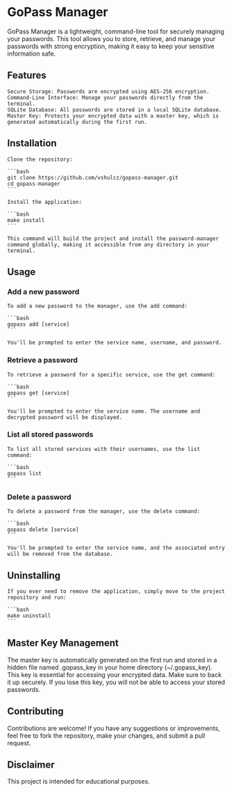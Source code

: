 # GoPass Manager

GoPass Manager is a lightweight, command-line tool for securely managing your passwords. This tool allows you to store, retrieve, and manage your passwords with strong encryption, making it easy to keep your sensitive information safe.

## Features

    Secure Storage: Passwords are encrypted using AES-256 encryption.
    Command-Line Interface: Manage your passwords directly from the terminal.
    SQLite Database: All passwords are stored in a local SQLite database.
    Master Key: Protects your encrypted data with a master key, which is generated automatically during the first run.

## Installation

    Clone the repository:

    ```bash
    git clone https://github.com/vshulcz/gopass-manager.git
    cd gopass-manager
    ```

    Install the application:

    ```bash
    make install
    ```

    This command will build the project and install the password-manager command globally, making it accessible from any directory in your terminal.

## Usage
    
### Add a new password

    To add a new password to the manager, use the add command:

    ```bash
    gopass add [service]
    ```

    You'll be prompted to enter the service name, username, and password.

### Retrieve a password

    To retrieve a password for a specific service, use the get command:

    ```bash
    gopass get [service]
    ```

    You'll be prompted to enter the service name. The username and decrypted password will be displayed.

### List all stored passwords

    To list all stored services with their usernames, use the list command:

    ```bash
    gopass list
    ```

### Delete a password

    To delete a password from the manager, use the delete command:

    ```bash
    gopass delete [service]
    ```

    You'll be prompted to enter the service name, and the associated entry will be removed from the database.

## Uninstalling

    If you ever need to remove the application, simply move to the project repository and run:

    ```bash
    make uninstall
    ```

## Master Key Management

The master key is automatically generated on the first run and stored in a hidden file named .gopass_key in your home directory (~/.gopass_key). This key is essential for accessing your encrypted data. Make sure to back it up securely. If you lose this key, you will not be able to access your stored passwords.

## Contributing

Contributions are welcome! If you have any suggestions or improvements, feel free to fork the repository, make your changes, and submit a pull request.

## Disclaimer

This project is intended for educational purposes.